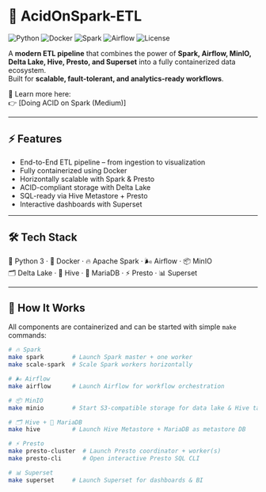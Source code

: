 # 🚀 AcidOnSpark-ETL

![Python](https://img.shields.io/badge/Python-3.8%2B-blue?logo=python)
![Docker](https://img.shields.io/badge/Docker-Ready-blue?logo=docker)
![Spark](https://img.shields.io/badge/Apache%20Spark-ETL-orange?logo=apachespark)
![Airflow](https://img.shields.io/badge/Apache%20Airflow-Orchestration-brightgreen?logo=apacheairflow)
![License](https://img.shields.io/badge/License-MIT-green)

A **modern ETL pipeline** that combines the power of **Spark, Airflow, MinIO, Delta Lake, Hive, Presto, and Superset** into a fully containerized data ecosystem.  
Built for **scalable, fault-tolerant, and analytics-ready workflows**.  

📖 Learn more here:  
👉 [Doing ACID on Spark (Medium)]

---

## ⚡️ Features

- End-to-End ETL pipeline – from ingestion to visualization  
- Fully containerized using Docker  
- Horizontally scalable with Spark & Presto  
- ACID-compliant storage with Delta Lake  
- SQL-ready via Hive Metastore + Presto  
- Interactive dashboards with Superset  

---

## 🛠️ Tech Stack

🐍 Python 3 · 🐳 Docker · 🔥 Apache Spark · 🌬 Airflow · 📦 MinIO  
🗂 Delta Lake · 🐝 Hive · 🐬 MariaDB · ⚡ Presto · 📊 Superset  

---

## 🔧 How It Works

All components are containerized and can be started with simple `make` commands:

```bash
# 🔥 Spark
make spark        # Launch Spark master + one worker
make scale-spark  # Scale Spark workers horizontally

# 🌬 Airflow
make airflow      # Launch Airflow for workflow orchestration

# 📦 MinIO
make minio        # Start S3-compatible storage for data lake & Hive tables

# 🗂 Hive + 🐬 MariaDB
make hive         # Launch Hive Metastore + MariaDB as metastore DB

# ⚡ Presto
make presto-cluster  # Launch Presto coordinator + worker(s)
make presto-cli      # Open interactive Presto SQL CLI

# 📊 Superset
make superset     # Launch Superset for dashboards & BI
